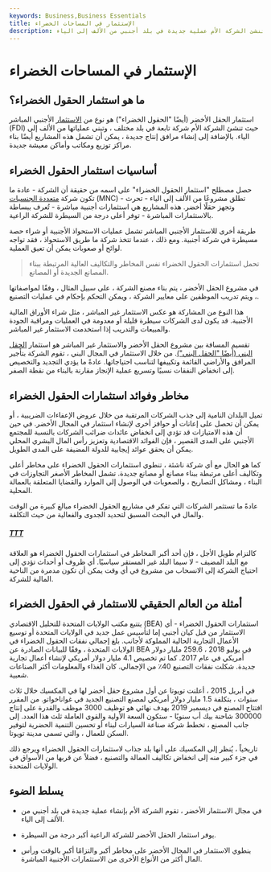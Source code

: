 ```yaml
---
keywords: Business,Business Essentials
title: الإستثمار في المساحات الخضراء
description: في استثمار الحقل الأخضر ، تنشئ الشركة الأم عملية جديدة في بلد أجنبي من الألف إلى الياء.
---
```


# الإستثمار في المساحات الخضراء
## ما هو استثمار الحقول الخضراء؟

استثمار الحقل الأخضر (أيضًا "الحقول الخضراء") هو نوع من [الاستثمار](/fdi) الأجنبي المباشر (FDI) حيث تنشئ الشركة الأم شركة تابعة في بلد مختلف ، وتبني عملياتها من الألف إلى الياء. بالإضافة إلى إنشاء مرافق إنتاج جديدة ، يمكن أن تشمل هذه المشاريع أيضًا بناء مراكز توزيع ومكاتب وأماكن معيشة جديدة.

## أساسيات استثمار الحقول الخضراء

حصل مصطلح "استثمار الحقول الخضراء" على اسمه من حقيقة أن الشركة - عادة ما تكون شركة [متعددة الجنسيات](/multinationalcorporation) (MNC) - تطلق مشروعًا من الألف إلى الياء - تحرث وتجهز حقلًا أخضر. هذه المشاريع هي استثمارات أجنبية مباشرة - تُعرف ببساطة بالاستثمارات المباشرة - توفر أعلى درجة من السيطرة للشركة الراعية.

طريقة أخرى للاستثمار الأجنبي المباشر تشمل عمليات الاستحواذ الأجنبية أو شراء حصة مسيطرة في شركة أجنبية. ومع ذلك ، عندما تتخذ شركة ما طريق الاستحواذ ، فقد تواجه لوائح أو صعوبات يمكن أن تعيق العملية.

> تحمل استثمارات الحقول الخضراء نفس المخاطر والتكاليف العالية المرتبطة ببناء المصانع الجديدة أو المصانع.

>

في مشروع الحقل الأخضر ، يتم بناء مصنع الشركة ، على سبيل المثال ، وفقًا لمواصفاتها ، ويتم تدريب الموظفين على معايير الشركة ، ويمكن التحكم بإحكام في عمليات التصنيع.

هذا النوع من المشاركة هو عكس الاستثمار غير المباشر ، مثل شراء الأوراق المالية الأجنبية. قد يكون لدى الشركات سيطرة قليلة أو معدومة في العمليات ومراقبة الجودة والمبيعات والتدريب إذا استخدمت الاستثمار غير المباشر.

تقسيم المسافة بين مشروع الحقل الأخضر والاستثمار غير المباشر هو استثمار [الحقل البني (أيضًا "الحقل البني")](/brownfield). من خلال الاستثمار في المجال البني ، تقوم الشركة بتأجير المرافق والأراضي القائمة وتكييفها لتناسب احتياجاتها. عادةً ما يؤدي التجديد والتخصيص إلى انخفاض النفقات نسبيًا وتسريع عملية الإنجاز مقارنة بالبناء من نقطة الصفر.

## مخاطر وفوائد استثمارات الحقول الخضراء

تميل البلدان النامية إلى جذب الشركات المرتقبة من خلال عروض الإعفاءات الضريبية ، أو يمكن أن تحصل على إعانات أو حوافز أخرى لإنشاء استثمار في المجال الأخضر. في حين أن هذه الامتيازات قد تؤدي إلى انخفاض عائدات ضرائب الشركات بالنسبة للمجتمع الأجنبي على المدى القصير ، فإن الفوائد الاقتصادية وتعزيز رأس المال البشري المحلي يمكن أن يحقق عوائد إيجابية للدولة المضيفة على المدى الطويل.

كما هو الحال مع أي شركة ناشئة ، تنطوي استثمارات الحقول الخضراء على مخاطر أعلى وتكاليف أعلى مرتبطة ببناء مصانع أو مصانع جديدة. تشمل المخاطر الأصغر التجاوزات في البناء ، ومشاكل التصاريح ، والصعوبات في الوصول إلى الموارد والقضايا المتعلقة بالعمالة المحلية.

عادةً ما تستثمر الشركات التي تفكر في مشاريع الحقول الخضراء مبالغ كبيرة من الوقت والمال في البحث المسبق لتحديد الجدوى والفعالية من حيث التكلفة.

<h5> <a href=""> TTT </a> </h5>

كالتزام طويل الأجل ، فإن أحد أكبر المخاطر في استثمارات الحقول الخضراء هو العلاقة مع البلد المضيف - لا سيما البلد غير المستقر سياسيًا. أي ظروف أو أحداث تؤدي إلى احتياج الشركة إلى الانسحاب من مشروع في أي وقت يمكن أن تكون مدمرة من الناحية المالية للشركة.

## أمثلة من العالم الحقيقي للاستثمار في الحقول الخضراء

يتتبع مكتب الولايات المتحدة للتحليل الاقتصادي (BEA) استثمارات الحقول الخضراء - أي الاستثمار من قبل كيان أجنبي إما لتأسيس عمل جديد في الولايات المتحدة أو توسيع الأعمال التجارية الحالية المملوكة لأجانب. بلغ إجمالي نفقات الحقول الخضراء في الولايات المتحدة ، وفقًا للبيانات الصادرة عن BEA في يوليو 2018 ، 259.6 مليار دولار أمريكي في عام 2017. كما تم تخصيص 4.1 مليار دولار أمريكي لإنشاء أعمال تجارية جديدة. شكلت نفقات التصنيع 40٪ من الإجمالي. كان الغذاء والمعلومات أكثر الصناعات شعبية.

في أبريل 2015 ، أعلنت تويوتا عن أول مشروع حقل أخضر لها في المكسيك خلال ثلاث سنوات ، بتكلفة 1.5 مليار دولار أمريكي لمصنع التصنيع الجديد في غواناخواتو. من المقرر افتتاح المصنع في ديسمبر 2019 بهدف نهائي هو توظيف 3000 موظف والقدرة على إنتاج 300000 شاحنة بيك أب سنويًا - ستكون السعة الأولية والقوى العاملة ثلث هذا العدد. إلى جانب المصنع ، تخطط شركة صناعة السيارات لبناء أو تحسين التنمية الحضرية لتوفير السكن للعمال ، والتي تسمى مدينة تويوتا.

تاريخياً ، يُنظر إلى المكسيك على أنها بلد جذاب لاستثمارات الحقول الخضراء ويرجع ذلك في جزء كبير منه إلى انخفاض تكاليف العمالة والتصنيع ، فضلاً عن قربها من الأسواق في الولايات المتحدة.

## يسلط الضوء

- في مجال الاستثمار الأخضر ، تقوم الشركة الأم بإنشاء عملية جديدة في بلد أجنبي من الألف إلى الياء.

- يوفر استثمار الحقل الأخضر للشركة الراعية أكبر درجة من السيطرة.

- ينطوي الاستثمار في المجال الأخضر على مخاطر أكبر والتزامًا أكبر بالوقت ورأس المال أكثر من الأنواع الأخرى من الاستثمارات الأجنبية المباشرة.

